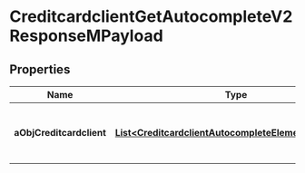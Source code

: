 

# CreditcardclientGetAutocompleteV2ResponseMPayload

## Properties

Name | Type | Description | Notes
------------ | ------------- | ------------- | -------------
**aObjCreditcardclient** | [**List&lt;CreditcardclientAutocompleteElementResponse&gt;**](CreditcardclientAutocompleteElementResponse.md) | An array of Creditcardclient autocomplete element response. | 




